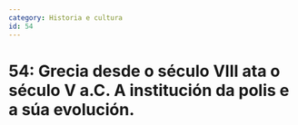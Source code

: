 ```yaml
---
category: Historia e cultura
id: 54
---
```


# 54: Grecia desde o século VIII ata o século V a.C. A institución da polis e a súa evolución.
